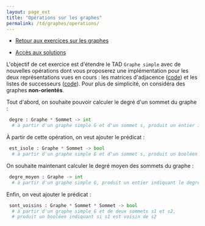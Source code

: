 ```yaml
---
layout: page_ext
title: "Opérations sur les graphes"
permalink: /td/graphes/operations/
---
```


- [Retour aux exercices sur les graphes](../)

- [Accès aux solutions](./solutions/)

L'objectif de cet exercice est d'étendre le TAD `Graphe simple` avec de nouvelles opérations dont vous proposerez une implémentation pour les deux représentations vues en cours : les matrices d'adjacence ([code](./graphe_matrice.py)) et les listes de successeurs ([code](./graphe_listes.py)). Pour plus de simplicité, on considéra des graphes **non-orientés**.

Tout d'abord, on souhaite pouvoir calculer le degré d'un sommet du graphe :

```python
 degre : Graphe * Sommet -> int
  # à partir d'un graphe simple G et d'un sommet s, produit un entier indiquant le degré de s
```

À partir de cette opération, on veut ajouter le prédicat :

```python
 est_isole : Graphe * Sommet -> bool
  # à partir d'un graphe simple G et d'un sommet s, produit un booléen indiquant si s est isolé
```

On souhaite maintenant calculer le degré moyen des sommets du graphe :

```python
 degre_moyen : Graphe -> int
  # à partir d'un graphe simple G, produit un entier indiquant le degré moyen des sommets de G
```

Enfin, on veut ajouter le prédicat :

```python
 sont_voisins : Graphe * Sommet * Sommet -> bool
  # à partir d'un graphe simple G et de deux sommets s1 et s2, 
  # produit un booléen indiquant si s1 est voisin de s2
```
